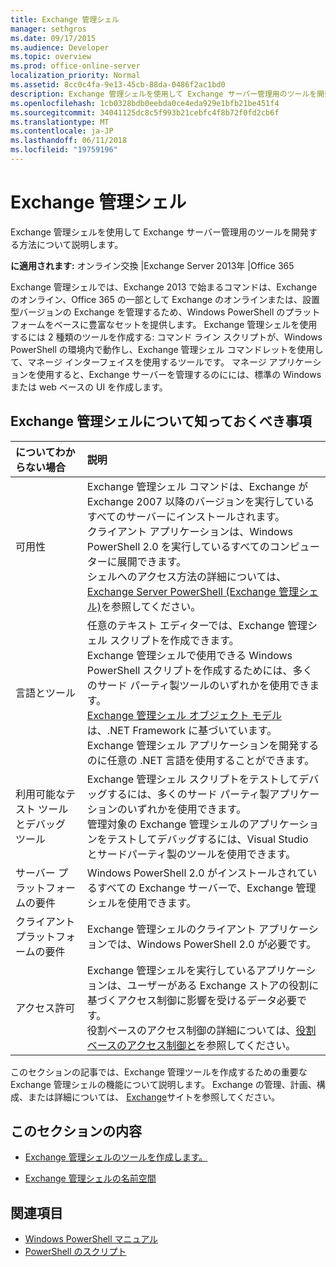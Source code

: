 ```yaml
---
title: Exchange 管理シェル
manager: sethgros
ms.date: 09/17/2015
ms.audience: Developer
ms.topic: overview
ms.prod: office-online-server
localization_priority: Normal
ms.assetid: 8cc0c4fa-9e13-45cb-88da-0486f2ac1bd0
description: Exchange 管理シェルを使用して Exchange サーバー管理用のツールを開発する方法について説明します。
ms.openlocfilehash: 1cb0328bdb0eebda0ce4eda929e1bfb21be451f4
ms.sourcegitcommit: 34041125dc8c5f993b21cebfc4f8b72f0fd2cb6f
ms.translationtype: MT
ms.contentlocale: ja-JP
ms.lasthandoff: 06/11/2018
ms.locfileid: "19759196"
---
```

# <a name="exchange-management-shell"></a>Exchange 管理シェル

Exchange 管理シェルを使用して Exchange サーバー管理用のツールを開発する方法について説明します。
  
**に適用されます:** オンライン交換 |Exchange Server 2013年 |Office 365
  
Exchange 管理シェルでは、Exchange 2013 で始まるコマンドは、Exchange のオンライン、Office 365 の一部として Exchange のオンラインまたは、設置型バージョンの Exchange を管理するため、Windows PowerShell のプラットフォームをベースに豊富なセットを提供します。 Exchange 管理シェルを使用するには 2 種類のツールを作成する: コマンド ライン スクリプトが、Windows PowerShell の環境内で動作し、Exchange 管理シェル コマンドレットを使用して、マネージ インターフェイスを使用するツールです。 マネージ アプリケーションを使用すると、Exchange サーバーを管理するのにには、標準の Windows または web ベースの UI を作成します。 
  
## <a name="what-you-need-to-know-about-the-exchange-management-shell"></a>Exchange 管理シェルについて知っておくべき事項

|についてわからない場合|説明|
|:-----|:-----|
|可用性  <br/> |Exchange 管理シェル コマンドは、Exchange が Exchange 2007 以降のバージョンを実行しているすべてのサーバーにインストールされます。<br/>クライアント アプリケーションは、Windows PowerShell 2.0 を実行しているすべてのコンピューターに展開できます。<br/> シェルへのアクセス方法の詳細については、 [Exchange Server PowerShell (Exchange 管理シェル)](https://docs.microsoft.com/en-us/powershell/exchange/exchange-server/exchange-management-shell?view=exchange-ps)を参照してください。  <br/> |
|言語とツール  <br/> |任意のテキスト エディターでは、Exchange 管理シェル スクリプトを作成できます。<br/>Exchange 管理シェルで使用できる Windows PowerShell スクリプトを作成するためには、多くのサード パーティ製ツールのいずれかを使用できます。  <br/> [Exchange 管理シェル オブジェクト モデル](exchange-management-shell-namespaces.md)は、.NET Framework に基づいています。<br/>Exchange 管理シェル アプリケーションを開発するのに任意の .NET 言語を使用することができます。  <br/> |
|利用可能なテスト ツールとデバッグ ツール  <br/> |Exchange 管理シェル スクリプトをテストしてデバッグするには、多くのサード パーティ製アプリケーションのいずれかを使用できます。  <br/> 管理対象の Exchange 管理シェルのアプリケーションをテストしてデバッグするには、Visual Studio とサードパーティ製のツールを使用できます。  <br/> |
|サーバー プラットフォームの要件  <br/> |Windows PowerShell 2.0 がインストールされているすべての Exchange サーバーで、Exchange 管理シェルを使用できます。  <br/> |
|クライアント プラットフォームの要件  <br/> |Exchange 管理シェルのクライアント アプリケーションでは、Windows PowerShell 2.0 が必要です。  <br/> |
|アクセス許可  <br/> |Exchange 管理シェルを実行しているアプリケーションは、ユーザーがある Exchange ストアの役割に基づくアクセス制御に影響を受けるデータ必要です。<br/>役割ベースのアクセス制御の詳細については、[役割ベースのアクセス制御と](http://technet.microsoft.com/en-us/library/dd298183.aspx)を参照してください。  <br/> |
   
このセクションの記事では、Exchange 管理ツールを作成するための重要な Exchange 管理シェルの機能について説明します。 Exchange の管理、計画、構成、または詳細については、 [Exchange](https://docs.microsoft.com/en-us/exchange/)サイトを参照してください。
  
## <a name="in-this-section"></a>このセクションの内容

- [Exchange 管理シェルのツールを作成します。](create-exchange-management-shell-tools.md)
    
- [Exchange 管理シェルの名前空間](exchange-management-shell-namespaces.md)
    
## <a name="see-also"></a>関連項目
  
- [Windows PowerShell マニュアル](https://docs.microsoft.com/en-us/powershell/scripting/getting-started/getting-started-with-windows-powershell?view=powershell-6)
- [PowerShell のスクリプト](https://docs.microsoft.com/en-us/powershell/scripting/powershell-scripting?view=powershell-6)
    

